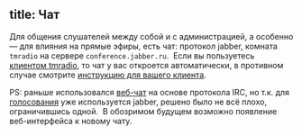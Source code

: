 title: Чат
---

Для общения слушателей между собой и с администрацией, а особенно — для влияния
на прямые эфиры, есть чат: протокол jabber, комната `tmradio` на сервере
`conference.jabber.ru`.  Если вы пользуетесь [клиентом tmradio][cli], то чат у
вас откроется автоматически, в противном случае смотрите [инструкцию для вашего
клиента][ins].

PS: раньше использовался [веб-чат][old] на основе протокола IRC, но т.к. для
[голосования][voting] уже используется jabber, решено было не всё плохо,
ограничившись одной.  В обозримом будущем возможно появление веб-интерфейса к
новому чату.

[old]: http://widget.mibbit.com/?settings=a7caefd291afb73c4d533f392cc6bb2b&server=irc.zeronode.net&channel=%23tmradio&nick=vegetable_%3F%3F%3F%3F
[voting]: /jabber.html
[cli]: /software.html
[ins]: http://jabberworld.info/Категория:Вход_в_конференцию
